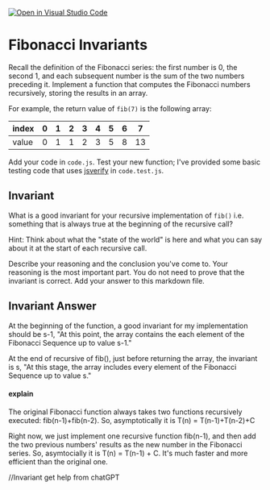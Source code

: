 [![Open in Visual Studio Code](https://classroom.github.com/assets/open-in-vscode-718a45dd9cf7e7f842a935f5ebbe5719a5e09af4491e668f4dbf3b35d5cca122.svg)](https://classroom.github.com/online_ide?assignment_repo_id=11861570&assignment_repo_type=AssignmentRepo)
# Fibonacci Invariants

Recall the definition of the Fibonacci series: the first number is 0, the second
1, and each subsequent number is the sum of the two numbers preceding it.
Implement a function that computes the Fibonacci numbers recursively, storing
the results in an array.

For example, the return value of `fib(7)` is the following array:

| index |  0  |  1  |  2  |  3  |  4  |  5  |  6  |  7  |
| ----- | --- | --- | --- | --- | --- | --- | --- | --- |
| value |  0  |  1  |  1  |  2  |  3  |  5  |  8  |  13 |

Add your code in `code.js`. Test your new function; I've provided some basic
testing code that uses [jsverify](https://jsverify.github.io/) in
`code.test.js`.

## Invariant
What is a good invariant for your recursive implementation of `fib()`
i.e. something that is always true at the beginning of the recursive call?

Hint: Think about what the "state of the world" is here and what you can say
about it at the start of each recursive call.

Describe your reasoning and the conclusion you've come to. Your reasoning is the
most important part. You do not need to prove that the invariant is correct. Add
your answer to this markdown file.


## Invariant Answer
At the beginning of the function, a good invariant for my implementation should be s-1, "At this point, the array contains the each element of the Fibonacci Sequence up to value s-1."

At the end of recursive of fib(), just before returning the array, the invariant is s, "At this stage, the array includes every element of the Fibonacci Sequence up to value s."


#### explain
The original Fibonacci function always takes two functions recursively executed: fib(n-1)+fib(n-2). So, asymptotically it is T(n) = T(n-1)+T(n-2)+C

Right now, we just implement one recursive function fib(n-1), and then add the two previous numbers' results as the new number in the Fibonacci series. So, asymtocially it is T(n) = T(n-1) + C. It's much faster and more efficient than the original one.

//Invariant get help from chatGPT
